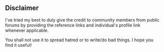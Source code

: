 ## Disclaimer

I've tried my best to duly give the credit to community members from public forums by providing the reference links and individual's profile link whenever applicable.

You shall not use it to spread hatred or to write/do bad things.
I hope you find it useful!
